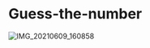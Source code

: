 # Guess-the-number
![IMG_20210609_160858](https://user-images.githubusercontent.com/54242726/121341505-5bc93380-c93e-11eb-8779-462d3cf826d7.png)
